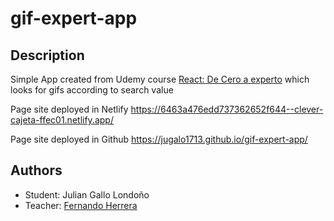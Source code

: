 # gif-expert-app

## Description
Simple App created from Udemy course [React: De Cero a experto](https://www.udemy.com/course/react-cero-experto/) which looks for gifs according to search value

Page site deployed in Netlify
https://6463a476edd737362652f644--clever-cajeta-ffec01.netlify.app/

Page site deployed in Github https://jugalo1713.github.io/gif-expert-app/


## Authors

- Student: Julian Gallo Londoño
- Teacher: [Fernando Herrera](https://fernando-herrera.com/#/)

